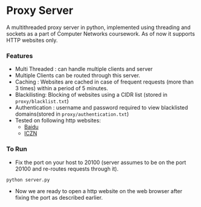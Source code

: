 # Proxy Server
A multithreaded proxy server in python, implemented using threading and sockets as a part of Computer Networks coursework. As of now it supports HTTP websites only.

### Features
- Multi Threaded : can handle multiple clients and server 
- Multiple Clients can be routed through this server.
- Caching : Websites are cached in case of frequent requests (more than 3 times) within a period of 5 minutes.
- Blackilisting: Blocking of websites using a CIDR list (stored in `proxy/blacklist.txt`)
- Authentication : username and password required to view blacklisted domains(stored in `proxy/authentication.txt`)
- Tested on following http websites:
    - [Baidu](www.baidu.com)
    - [ICZN](www.iczn.org)

### To Run
- Fix the port on your host to 20100 (server assumes to be on the port 20100 and re-routes requests through it).
```sh
python server.py
```
- Now we are ready to open a http website on the web browser after fixing the port as described earlier.